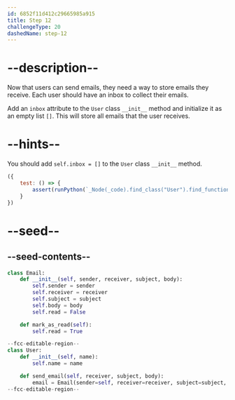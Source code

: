 ```yaml
---
id: 6852f11d412c29665985a915
title: Step 12
challengeType: 20
dashedName: step-12
---
```


# --description--

Now that users can send emails, they need a way to store emails they receive. Each user should have an inbox to collect their emails.

Add an `inbox` attribute to the `User` class `__init__` method and initialize it as an empty list `[]`. This will store all emails that the user receives.

# --hints--

You should add `self.inbox = []` to the `User` class `__init__` method.

```js
({
    test: () => {
        assert(runPython(`_Node(_code).find_class("User").find_function("__init__").find_variable("self.inbox").is_equivalent("self.inbox = []")`));
    }
})
```

# --seed--

## --seed-contents--

```py
class Email:
    def __init__(self, sender, receiver, subject, body):
        self.sender = sender
        self.receiver = receiver
        self.subject = subject
        self.body = body
        self.read = False

    def mark_as_read(self):
        self.read = True

--fcc-editable-region--
class User:
    def __init__(self, name):
        self.name = name

    def send_email(self, receiver, subject, body):
        email = Email(sender=self, receiver=receiver, subject=subject, body=body)
--fcc-editable-region--
```
